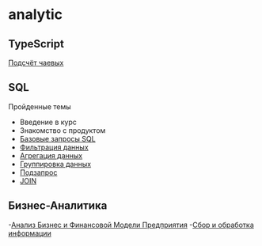 # analytic

## TypeScript 
[Подсчёт чаевых](https://github.com/Saivel1/analytic/blob/main/TypeScript/tips_counter)

## SQL 

Пройденные темы 
- Введение в курс
- Знакомство с продуктом
- [Базовые запросы SQL](https://github.com/Saivel1/analytic/blob/main/SQL/basic_query)
- [Фильтрация данных](https://github.com/Saivel1/analytic/blob/main/SQL/filtering_data)
- [Агрегация данных](https://github.com/Saivel1/analytic/blob/main/SQL/data_aggregation)
- [Группировка данных](https://github.com/Saivel1/analytic/blob/main/SQL/data_grouping)
- [Подзапрос](https://github.com/Saivel1/analytic/blob/main/SQL/subquery)
- [JOIN](https://github.com/Saivel1/analytic/blob/main/SQL/join)

## Бизнес-Аналитика

-[Анализ Бизнес и Финансовой Модели Предприятия](https://github.com/Saivel1/analytic/blob/main/BA/%D0%9C%D0%B5%D0%B7%D0%B5%D0%BD%D1%86%D0%B5%D0%B2%20%D0%A1.%D0%90.%20%D0%9F%D1%80%D0%BE%D0%B5%D0%BA%D1%82%D0%BD%D0%B0%D1%8F%20%D1%80%D0%B0%D0%B1%D0%BE%D1%82%D0%B0%20%D0%9C%D0%BE%D0%B4%D1%83%D0%BB%D1%8C%202.pdf)
-[Сбор и обработка информации](https://github.com/Saivel1/analytic/blob/main/BA/%D0%9F%D1%80%D0%B5%D0%B7%D0%B5%D0%BD%D1%82%D0%B0%D1%86%D0%B8%D1%8F%20%D0%B1%D0%B5%D0%B7%20%D0%BD%D0%B0%D0%B7%D0%B2%D0%B0%D0%BD%D0%B8%D1%8F.pdf)
